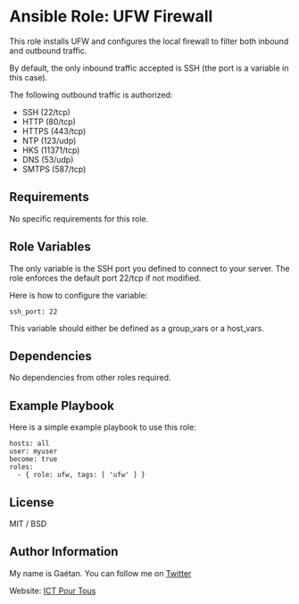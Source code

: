 Ansible Role: UFW Firewall
=========

This role installs UFW and configures the local firewall to filter both inbound and outbound traffic.

By default, the only inbound traffic accepted is SSH (the port is a variable in this case).

The following outbound traffic is authorized:
- SSH (22/tcp)
- HTTP (80/tcp)
- HTTPS (443/tcp)
- NTP (123/udp)
- HKS (11371/tcp)
- DNS (53/udp)
- SMTPS (587/tcp)


Requirements
------------

No specific requirements for this role.

Role Variables
--------------

The only variable is the SSH port you defined to connect to your server. The role enforces the default port 22/tcp if not modified.

Here is how to configure the variable:

```
ssh_port: 22
```

This variable should either be defined as a group_vars or a host_vars.

Dependencies
------------

No dependencies from other roles required.

Example Playbook
----------------

Here is a simple example playbook to use this role:

```
hosts: all
user: myuser
become: true
roles:
  - { role: ufw, tags: [ 'ufw' ] }
```

License
-------

MIT / BSD

Author Information
------------------

My name is Gaétan. You can follow me on [Twitter](https://twitter.com/gaetanict)

Website: [ICT Pour Tous](https://www.ictpourtous.com)
